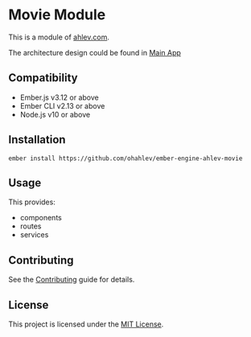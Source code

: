 Movie Module
==============================================================================

This is a module of [ahlev.com](https://ahlev.com).

The architecture design could be found in [Main App](https://github.com/ohahlev/ember-ahlev-app)


Compatibility
------------------------------------------------------------------------------

* Ember.js v3.12 or above
* Ember CLI v2.13 or above
* Node.js v10 or above


Installation
------------------------------------------------------------------------------

```
ember install https://github.com/ohahlev/ember-engine-ahlev-movie
```


Usage
------------------------------------------------------------------------------

This provides:
- components
- routes
- services

Contributing
------------------------------------------------------------------------------

See the [Contributing](CONTRIBUTING.md) guide for details.


License
------------------------------------------------------------------------------

This project is licensed under the [MIT License](LICENSE.md).

